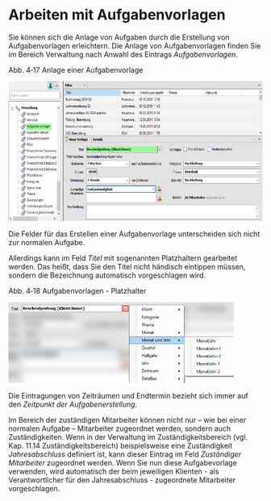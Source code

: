 # Arbeiten mit Aufgabenvorlagen

Sie können sich die Anlage von Aufgaben durch die Erstellung von
Aufgabenvorlagen erleichtern. Die Anlage von Aufgabenvorlagen finden Sie
im Bereich Verwaltung nach Anwahl des Eintrags *Aufgabenvorlagen*.

Abb. 4‑17 Anlage einer Aufgabenvorlage

<img src="img/image70.png"
style="width:6.48996in;height:2.88556in" />

Die Felder für das Erstellen einer Aufgabenvorlage unterscheiden sich
nicht zur normalen Aufgabe.

Allerdings kann im Feld *Titel* mit sogenannten Platzhaltern gearbeitet
werden. Das heißt, dass Sie den Titel nicht händisch eintippen müssen,
sondern die Bezeichnung automatisch vorgeschlagen wird.

Abb. 4‑18 Aufgabenvorlagen - Platzhalter

<img src="img/image71.png"
style="width:4.65705in;height:1.66787in" />

Die Eintragungen von Zeiträumen und Endtermin bezieht sich immer auf den
*Zeitpunkt der Aufgabenerstellung*.

Im Bereich der zuständigen Mitarbeiter können nicht nur – wie bei einer
normalen Aufgabe – Mitarbeiter zugeordnet werden, sondern auch
Zuständigkeiten. Wenn in der Verwaltung im Zuständigkeitsbereich (vgl.
Kap. 11.14 Zuständigkeitsbereich) beispielsweise eine Zuständigkeit
*Jahresabschluss* definiert ist, kann dieser Eintrag im Feld
*Zuständiger Mitarbeiter* zugeordnet werden. Wenn Sie nun diese
Aufgabevorlage verwenden, wird automatisch der beim jeweiligen
Klienten - als Verantwortlicher für den Jahresabschluss - zugeordnete
Mitarbeiter vorgeschlagen.